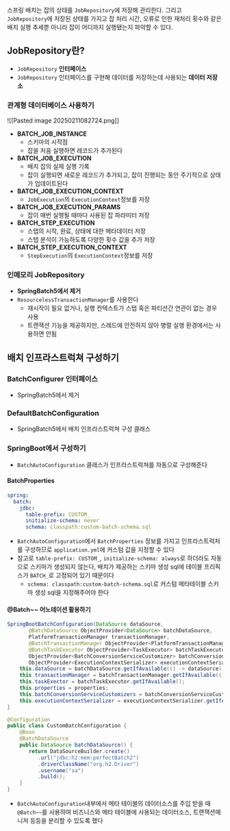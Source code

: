 스프링 배치는 잡의 상태를 `JobRepository`에 저장해 관리한다. 그리고 `JobRepository`에 저장된 상태를 가지고 잡 처리 시간, 오류로 인한 재처리 횟수와 같은 배치 실행 추세뿐 아니라 잡이 어디까지 실행됐는지 파악할 수 있다.

## JobRepository란?
- `JobRepository` **인터페이스**
- `JobRepository` 인터페이스를 구현해 데이터를 저장하는데 사용되는 **데이터 저장소**
### 관계형 데이터베이스 사용하기

![[Pasted image 20250211082724.png]]
- **BATCH_JOB_INSTANCE**
	- 스키마의 시작점
	- 잡을 처음 실행하면 레코드가 추가된다
- **BATCH_JOB_EXECUTION**
	- 배치 잡의 실제 실행 기록
	- 잡이 실행되면 새로운 레코드가 추가되고, 잡이 진행되는 동안 주기적으로 상태가 업데이트된다
- **BATCH_JOB_EXECUTION_CONTEXT**
	- `JobExecution`의 `ExecutionContext`정보를 저장
- **BATCH_JOB_EXECUTION_PARAMS**
	- 잡이 매번 실행될 때마다 사용된 잡 파라미터 저장
- **BATCH_STEP_EXECUTION**
	- 스텝의 시작, 완료, 상태에 대한 메타데이터 저장
	- 스텝 분석이 가능하도록 다양한 횟수 값을 추가 저장
- **BATCH_STEP_EXECUTION_CONTEXT**
	- `StepExecution`의 `ExecutionContext`정보를 저장
### 인메모리 JobRepository
- **SpringBatch5에서 제거**
- `ResourcelessTransactionManager`를 사용한다
	- 재시작이 필요 없거나, 실행 컨텍스트가 스텝 혹은 파티션간 연관이 없는 경우 사용
	- 트랜잭션 기능을 제공하지만, 스레드에 안전하지 않아 병렬 실행 환경에서는 사용하면 안됨

## 배치 인프라스트럭쳐 구성하기
### BatchConfigurer 인터페이스
- SpringBatch5에서 제거
### DefaultBatchConfiguration
- SpringBatch5에서 배치 인프라스트럭쳐 구성 클래스
### SpringBoot에서 구성하기
- `BatchAutoConfiguration` 클래스가 인프라스트럭쳐를 자동으로 구성해준다
#### BatchProperties

```yaml
spring:
  batch:
    jdbc:
      table-prefix: CUSTOM_
      initialize-schema: never
      schema: classpath:custom-batch-schema.sql
```
- `BatchAutoConfiguration`에서 `BatchProperties` 정보를 가지고 인프라스트럭처를 구성하므로 `application.yml`에 커스텀 값을 지정할 수 있다
- 참고로 `table-prefix: CUSTOM_`, `initialize-schema: always`로 하더라도 자동으로 스키마가 생성되지 않는다, 배치가 제공하는 스키마 생성 sql에 테이블 프리픽스가 `BATCH_`로 고정되어 있기 때문이다
	- `schema: classpath:custom-batch-schema.sql`로 커스텀 메타테이블 스키마 생성 sql을 지정해주어야 한다
#### @Batch~~ 어노테이션 활용하기
```java
SpringBootBatchConfiguration(DataSource dataSource, 
	   @BatchDataSource ObjectProvider<DataSource> batchDataSource,  
       PlatformTransactionManager transactionManager,  
       @BatchTransactionManager ObjectProvider<PlatformTransactionManager> batchTransactionManager,  
       @BatchTaskExecutor ObjectProvider<TaskExecutor> batchTaskExecutor, BatchProperties properties,  
       ObjectProvider<BatchConversionServiceCustomizer> batchConversionServiceCustomizers,  
       ObjectProvider<ExecutionContextSerializer> executionContextSerializer) {  
    this.dataSource = batchDataSource.getIfAvailable(() -> dataSource);  
    this.transactionManager = batchTransactionManager.getIfAvailable(() -> transactionManager);  
    this.taskExector = batchTaskExecutor.getIfAvailable();  
    this.properties = properties;  
    this.batchConversionServiceCustomizers = batchConversionServiceCustomizers.orderedStream().toList();  
    this.executionContextSerializer = executionContextSerializer.getIfAvailable();  
}
```

```java
@Configuration  
public class CustomBatchConfiguration {  
    @Bean  
    @BatchDataSource    
    public DataSource batchDataSource() {  
       return DataSourceBuilder.create()  
          .url("jdbc:h2:mem:perfectBatch2")  
          .driverClassName("org.h2.Driver")  
          .username("sa")  
          .build();  
    }  
}
```
- `BatchAutoConfiguration`내부에서 메타 테이블의 데이터소스를 주입 받을 때 `@Batch~~`를 사용하여 비즈니스와 메타 테이블에 사용되는 데이터소스, 트랜잭션매니저 등등을 분리할 수 있도록 했다